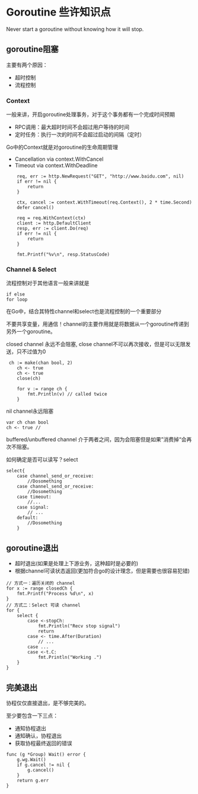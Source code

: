 # Goroutine 些许知识点

Never start a goroutine without knowing how it will stop.

## goroutine阻塞
主要有两个原因：
- 超时控制
- 流程控制

### Context
一般来讲，开启goroutine处理事务，对于这个事务都有一个完成时间预期
- RPC调用：最大超时时间不会超过用户等待的时间
- 定时任务：执行一次的时间不会超过启动的间隔（定时）

Go中的Context就是对goroutine的生命周期管理
- Cancellation via context.WithCancel
- Timeout via context.WithDeadline

```cassandraql
	req, err := http.NewRequest("GET", "http://www.baidu.com", nil)
	if err != nil {
		return
	}

	ctx, cancel := context.WithTimeout(req.Context(), 2 * time.Second)
	defer cancel()

	req = req.WithContext(ctx)
	client := http.DefaultClient
	resp, err := client.Do(req)
	if err != nil {
		return
	}

	fmt.Printf("%v\n", resp.StatusCode)
```

### Channel & Select
流程控制对于其他语言一般来讲就是
```cassandraql
if else
for loop
```
在Go中，结合其特性channel和select也是流程控制的一个重要部分

不要共享变量，用通信！channel的主要作用就是将数据从一个goroutine传递到
另外一个goroutine。

closed channel 永远不会阻塞, close channel不可以再次接收，但是可以无限发送，只不过值为0
```cassandraql
 ch := make(chan bool, 2)
    ch <- true
    ch <- true
    close(ch)

    for v := range ch {
        fmt.Println(v) // called twice
    }
```
nil channel永远阻塞
```cassandraql
var ch chan bool
ch <- true // 
```

buffered/unbuffered channel 介于两者之间，因为会阻塞但是如果”消费掉“会再次不阻塞。

如何确定是否可以读写？select
```cassandraql
select{
	case channel_send_or_receive:
		//Dosomething
	case channel_send_or_receive:
		//Dosomething
	case timeout:
		//...
	case signal:
		// ...
	default:
		//Dosomething
	}
```

## goroutine退出
- 超时退出(如果是处理上下游业务，这种超时是必要的)
- 根据channel可读状态返回(更加符合go的设计理念，但是需要也很容易犯错)

```cassandraql
// 方式一：遍历关闭的 channel
for x := range closedCh {
    fmt.Printf("Process %d\n", x)
}
// 方式二：Select 可读 channel
for {
    select {
        case <-stopCh:
            fmt.Println("Recv stop signal")
            return
        case <- time.After(Duration)
            // ...
        case ...
        case <-t.C:
            fmt.Println("Working .")
    }
}
```

## 完美退出
协程仅仅直接退出，是不够完美的。

至少要包含一下三点：
- 通知协程退出
- 通知确认，协程退出
- 获取协程最终返回的错误
```cassandraql
func (g *Group) Wait() error {
    g.wg.Wait()
    if g.cancel != nil {
        g.cancel()
    }
    return g.err
}
```

